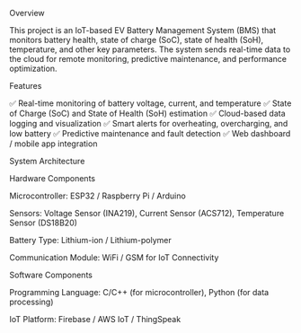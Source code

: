Overview

This project is an IoT-based EV Battery Management System (BMS) that monitors battery health, state of charge (SoC), state of health (SoH), temperature, and other key parameters. The system sends real-time data to the cloud for remote monitoring, predictive maintenance, and performance optimization.

Features

✅ Real-time monitoring of battery voltage, current, and temperature
✅ State of Charge (SoC) and State of Health (SoH) estimation
✅ Cloud-based data logging and visualization
✅ Smart alerts for overheating, overcharging, and low battery
✅ Predictive maintenance and fault detection
✅ Web dashboard / mobile app integration

System Architecture

Hardware Components

Microcontroller: ESP32 / Raspberry Pi / Arduino

Sensors: Voltage Sensor (INA219), Current Sensor (ACS712), Temperature Sensor (DS18B20)

Battery Type: Lithium-ion / Lithium-polymer

Communication Module: WiFi / GSM for IoT Connectivity


Software Components

Programming Language: C/C++ (for microcontroller), Python (for data processing)

IoT Platform: Firebase / AWS IoT / ThingSpeak
